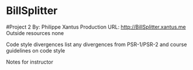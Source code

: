 # BillSplitter
#Project 2
By: Philippe Xantus
Production URL: http://BillSplitter.xantus.me
Outside resources
none

Code style divergences
list any divergences from PSR-1/PSR-2 and course guidelines on code style

Notes for instructor
